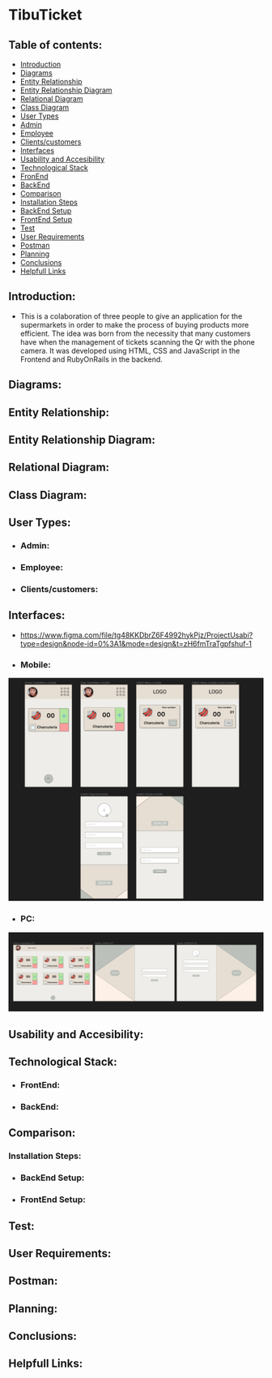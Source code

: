 # TibuTicket 

## Table of contents:

- [Introduction](#introduction)
- [Diagrams](#diagrams)
- [Entity Relationship](#entity-relationship)
- [Entity Relationship Diagram](#entity-relationship-diagram)
- [Relational Diagram](#relational-diagram)
- [Class Diagram](#class-diagram)
- [User Types](#user-types)
- [Admin](#admin)
- [Employee](#employee)
- [Clients/customers](#clientscustomers)
- [Interfaces](#interfaces)
- [Usability and Accesibility](#usability-and-accesibility)
- [Technological Stack](#technological-stack)
- [FronEnd](#frontend)
- [BackEnd](#backend)
- [Comparison](#comparison)
- [Installation Steps](#installation-steps)
- [BackEnd Setup](#backend-setup)
- [FrontEnd Setup](#frontend-setup)
- [Test](#test)
- [User Requirements](#user-requirements)
- [Postman](#postman)
- [Planning](#planning)
- [Conclusions](#conclusions)
- [Helpfull Links](#helpfull-links)

## Introduction:
- This is a colaboration of three people to give an  application for the supermarkets in order to make the  process of buying products more efficient. The idea was born from the necessity that many customers have when the management of tickets scanning the Qr with the phone camera. It was developed using HTML, CSS and JavaScript in the Frontend and RubyOnRails in the backend.

## Diagrams:

## Entity Relationship:

## Entity Relationship Diagram:

## Relational Diagram:

## Class Diagram:

## User Types:

- ### Admin:

- ### Employee:

- ### Clients/customers:

## Interfaces:
- https://www.figma.com/file/tg48KKDbrZ6F4992hykPjz/ProjectUsabi?type=design&node-id=0%3A1&mode=design&t=zH6fmTraTgpfshuf-1
- ### Mobile:
 ![Mobile](readme_assets/MobileInterface.png)

- ### PC:
 ![PC](readme_assets/PCInterface.png)


## Usability and Accesibility:

## Technological Stack:

- ### FrontEnd:

- ### BackEnd:

## Comparison:

### Installation Steps:

- ### BackEnd Setup:

- ### FrontEnd Setup:

## Test:

## User Requirements:

## Postman:

## Planning:

## Conclusions:

## Helpfull Links: